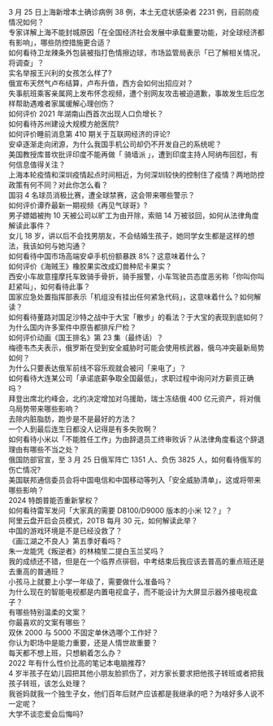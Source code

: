 3 月 25 日上海新增本土确诊病例 38 例，本土无症状感染者 2231 例，目前防疫情况如何？  
专家详解上海不能封城原因「在全国经济社会发展中承载重要功能，对全球经济都有影响」，哪些防控措施更合适？  
如何看待卫龙辣条外包装被指打色情擦边球，市场监管局表示「已了解相关情况，将调查」？  
实名举报王兴利的女孩怎么样了?  
俄宣布天然气卢布结算，卢布升值，西方会如何出招应对？  
失事航班乘客亲属网上发布怀念视频，遭个别网友攻击被迫道歉，事故发生后应怎样帮助遇难者家属缓解心理创伤？  
如何评价 2021 年湖南山西首次出现人口负增长？  
如何看待苏州建设大规模方舱医院?  
如何评价睡前消息第 410 期关于互联网经济的评论?  
安卓逐渐走向闭源，为什么我国手机公司却仍不开发自己的系统呢？  
美国教授库普坎批评印度不能再做「 骑墙派 」，遭到印度主持人阿纳布回怼，有何信息值得关注？  
上海本轮疫情和深圳疫情起点时间相近，为何深圳较快的控制住了疫情？两地防控政策有何不同？对此你怎么看？  
国羽 4 名球员消极比赛，遭全球禁赛，这会带来哪些警示？  
如何评价谭乔最新一期视频《再见气球哥》?  
男子嫖娼被拘 10 天被公司以旷工为由开除，索赔 14 万被驳回，如何从法律角度解读此事件？  
女儿 18 岁，讲以后不会找男朋友，不会结婚生孩子，她同学女生都是这样的想法，我该如何与她沟通？  
如何看待中国市场高端安卓手机份额暴跌 8%？这意味着什么？  
如何评价《海贼王》橡胶果实改成幻兽种尼卡果实？  
西安小车故意撞摩托车致骑手骨折，骑手报警，小车驾驶员态度恶劣称「你叫你叫赶紧叫」，如何看待此事？  
国家应急处置指挥部表示「机组没有挂出任何紧急代码」，这意味着什么？如何解读？  
如何看待董路对国足沙特之战中于大宝「散步」的看法？于大宝的表现到底如何？  
为什么国内许多案件中原告都排斥尸检？  
如何评价动画《国王排名》第 23 集（最终话）？  
梅德韦杰夫表示，俄罗斯在受到安全威胁时可能会使用核武器，俄乌冲突最新局势如何？  
为什么只要表达俄军前线不容乐观就会被问「来电了」？  
如何看待大连某公司「承诺底薪争取全国最低」，求职过程中询问对方薪资正确吗？  
拜登出席北约峰会，北约决定增加对乌援助，瑞士冻结俄 400 亿元资产，将对俄乌局势带来哪些影响？  
去除内脏脂肪，跑步是不是最好的方法？  
一个人到最后连生日都没人记得是有多失败啊？  
如何看待小米以「不能胜任工作」为由辞退员工终审败诉？从法律角度看这个辞退理由有哪些不当之处？  
俄国防部官宣，至 3 月 25 日俄军阵亡 1351 人、负伤 3825 人，如何看待俄军的伤亡情况?  
美国联邦通信委员会将中国电信和中国移动等列入「安全威胁清单」，这或将带来哪些影响？  
2024 特朗普能否重新掌权？  
如何看待雷军发问「大家真的需要 D8100/D9000 版本的小米 12？」？  
阿里云盘开启会员模式，20TB 每月 30 元，如何解读此举？  
中国的游戏环境是不是已经没救了？  
《画江湖之不良人》第五季好看吗？  
朱一龙能凭《叛逆者》的林楠笙二提白玉兰奖吗？  
我的成绩还不错，但是在一个临界点徘徊，中考结束后我应该去普高的重点班还是去重高的普通班？  
小孩马上就要上小学一年级了，需要做什么准备吗？  
为什么现在的智能电视都是内置电视盒子，而不能设计为大屏显示器外接电视盒子？  
有哪些特别温柔的文案？  
你最喜欢的文案有哪些？  
双休 2000 与 5000 不固定单休选哪个工作好？  
你认为职场中是能力重要，还是人情世故重要？  
每天都不想上班，只想躺着怎么办？  
2022 年有什么性价比高的笔记本电脑推荐?  
4 岁半孩子在幼儿园把其他小朋友脸抓伤了，对方家长要求把他孩子转班或者把我孩子转班，该怎么处理？  
我爸妈就我一个独生子女，他们百年后财产应该都是我继承的吧？为啥好多人说不一定呢？  
大学不谈恋爱会后悔吗?  
